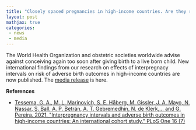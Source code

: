 ```yaml
---
title: "Closely spaced pregnancies in high-income countries. Are they really that bad?"
layout: post
mathjax: true
categories: 
 - news
 - media
---
```


The World Health Organization and obstetric societies worldwide advise against conceiving again too soon after giving birth to a live born child. New international findings from our research on effects of interpregnacy intervals on risk of adverse birth outcomes in high-income countries are now published. The [media release](https://news.curtin.edu.au/media-releases/curtin-study-challenges-recommended-wait-time-between-pregnancies/) is here.  

**References**
* [Tessema, G. A., M. L. Marinovich, S. E. Håberg, M. Gissler, J. A. Mayo, N. Nassar, S. Ball, A. P. Betrán, A. T. Gebremedhin, N. de Klerk,... and G. Pereira. 2021. "Interpregnancy intervals and adverse birth outcomes in high-income countries: An international cohort study." PLoS One 16 (7)](https://doi.org/10.1371/journal.pone.0255000)
